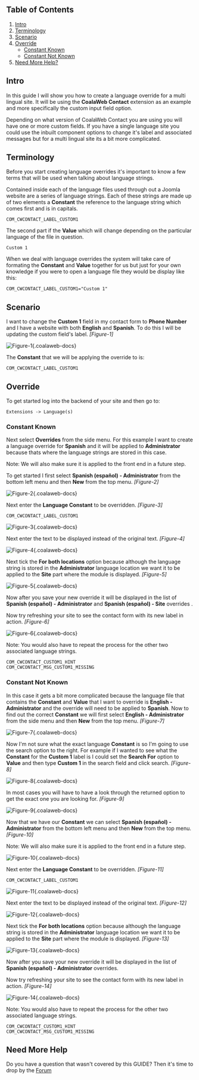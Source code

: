 ## Table of Contents
1.  [Intro](#intro)
2.  [Terminology](#terms)
3.  [Scenario](#scenario)
4.  [Override](#override)
    -   [Constant Known](#known)
    -   [Constant Not Known](#notknown)
5.  [Need More Help?](#more-help)

## <a class="doc-top" name="intro"></a> Intro

In this guide I will show you how to create a language override for a multi lingual site. It will be using the **CoalaWeb Contact** extension as an example and more specifically the custom input field option.

Depending on what version of CoalaWeb Contact you are using you will have one or more custom fields. If you have a single language site you could use the inbuilt component options to change it's label and associated messages but for a multi lingual site its a bit more complicated.

## <a name="terms"></a> Terminology

<div class="uk-alert">Before you start creating language overrides it's important to know a few terms that will be used when talking about language strings.</div>

Contained inside each of the language files used through out a Joomla website are a series of language strings. Each of these strings are made up of two elements a **Constant** the reference to the language string which comes first and is in capitals.

    COM_CWCONTACT_LABEL_CUSTOM1

The second part if the **Value** which will change depending on the particular language of the file in question.

    Custom 1

When we deal with language overrides the system will take care of formating the **Constant** and **Value** together for us but just for your own knowledge if you were to open a language file they would be display like this:

    COM_CWCONTACT_LABEL_CUSTOM1="Custom 1"

## <a name="scenario"></a> Scenario

I want to change the **Custom 1** field in my contact form to **Phone Number** and I have a website with both **English** and **Spanish**. To do this I will be updating the custom field's label. *\[Figure-1\]*

![Figure-1](http://cdn.coalaweb.com/images/docs/joomla-extensions/general/lang-override/image-1.png "Figure-1"){.coalaweb-docs}

The **Constant** that we will be applying the override to is:

    COM_CWCONTACT_LABEL_CUSTOM1

## <a name="override"></a> Override

To get started log into the backend of your site and then go to:

    Extensions -> Language(s)

### <a name="known"></a> Constant Known 

Next select **Overrides** from the side menu. For this example I want to create a language override for **Spanish** and it will be applied to **Administrator** because thats where the language strings are stored in this case. 

<div class="uk-alert">Note: We will also make sure it is applied to the front end in a future step.</div>

To get started I first select **Spanish (español) - Administrator** from the bottom left menu and then **New** from the top menu. *\[Figure-2\]*

![Figure-2](http://cdn.coalaweb.com/images/docs/joomla-extensions/general/lang-override/image-2.png "Figure-2"){.coalaweb-docs}

Next enter the **Language Constant** to be overridden. *\[Figure-3\]*

    COM_CWCONTACT_LABEL_CUSTOM1

![Figure-3](http://cdn.coalaweb.com/images/docs/joomla-extensions/general/lang-override/image-3.png "Figure-3"){.coalaweb-docs}

Next enter the text to be displayed instead of the original text.  *\[Figure-4\]*

![Figure-4](http://cdn.coalaweb.com/images/docs/joomla-extensions/general/lang-override/image-4.png "Figure-4"){.coalaweb-docs}

Next tick the **For both locations** option because although the language string is stored in the **Administrator** language location we want it to be applied to the **Site** part where the module is displayed. *\[Figure-5\]*

![Figure-5](http://cdn.coalaweb.com/images/docs/joomla-extensions/general/lang-override/image-5.png "Figure-5"){.coalaweb-docs}

Now after you save your new override it will be displayed in the list of **Spanish (español) - Administrator** and **Spanish (español) - Site** overrides .

Now try refreshing your site to see the contact form with its new label in action. *\[Figure-6\]*

![Figure-6](http://cdn.coalaweb.com/images/docs/joomla-extensions/general/lang-override/image-6.png "Figure-6"){.coalaweb-docs}

<div class="uk-alert">Note: You would also have to repeat the process for the other two associated language strings.</div>

    COM_CWCONTACT_CUSTOM1_HINT
    COM_CWCONTACT_MSG_CUSTOM1_MISSING

### <a name="notknown"></a> Constant Not Known

In this case it gets a bit more complicated because the language file that contains the **Constant** and **Value** that I want to override is **English - Administrator** and the override will need to be applied to **Spanish**. Now to find out the correct **Constant** we will first select **English - Administrator** from the side menu and then **New** from the top menu. *\[Figure-7\]*

![Figure-7](http://cdn.coalaweb.com/images/docs/joomla-extensions/general/lang-override/image-7.png "Figure-7"){.coalaweb-docs}


Now I'm not sure what the exact language **Constant** is so I'm going to use the search option to the right. For example if I wanted to see what the **Constant** for the **Custom 1** label is I could set the **Search For** option to **Value** and then type **Custom 1** in the search field and click search.  *\[Figure-8\]*

![Figure-8](http://cdn.coalaweb.com/images/docs/joomla-extensions/general/lang-override/image-8.png "Figure-8"){.coalaweb-docs}

In most cases you will have to have a look through the returned option to get the exact one you are looking for. *\[Figure-9\]*

![Figure-9](http://cdn.coalaweb.com/images/docs/joomla-extensions/general/lang-override/image-9.png "Figure-9"){.coalaweb-docs}

Now that we have our **Constant** we can select **Spanish (español) - Administrator** from the bottom left menu and then **New** from the top menu. *\[Figure-10\]*

<div class="uk-alert">Note: We will also make sure it is applied to the front end in a future step.</div>

![Figure-10](http://cdn.coalaweb.com/images/docs/joomla-extensions/general/lang-override/image-2.png "Figure-10"){.coalaweb-docs}

Next enter the **Language Constant** to be overridden. *\[Figure-11\]*

    COM_CWCONTACT_LABEL_CUSTOM1

![Figure-11](http://cdn.coalaweb.com/images/docs/joomla-extensions/general/lang-override/image-3.png "Figure-11"){.coalaweb-docs}

Next enter the text to be displayed instead of the original text.  *\[Figure-12\]*

![Figure-12](http://cdn.coalaweb.com/images/docs/joomla-extensions/general/lang-override/image-4.png "Figure-12"){.coalaweb-docs}

Next tick the **For both locations** option because although the language string is stored in the **Administrator** language location we want it to be applied to the **Site** part where the module is displayed. *\[Figure-13\]*

![Figure-13](http://cdn.coalaweb.com/images/docs/joomla-extensions/general/lang-override/image-5.png "Figure-13"){.coalaweb-docs}

Now after you save your new override it will be displayed in the list of **Spanish (español) - Administrator** overrides.

Now try refreshing your site to see the contact form with its new label in action.  *\[Figure-14\]*

![Figure-14](http://cdn.coalaweb.com/images/docs/joomla-extensions/general/lang-override/image-6.png "Figure-14"){.coalaweb-docs}

<div class="uk-alert">Note: You would also have to repeat the process for the other two associated language strings.</div>

    COM_CWCONTACT_CUSTOM1_HINT
    COM_CWCONTACT_MSG_CUSTOM1_MISSING

## <a name="more-help"></a>Need More Help

<div class="uk-alert">Do you have a question that wasn't covered by this GUIDE? Then it's time to drop by the <a href="http://coalaweb.com/forum/index" target="_self">Forum</a></div>
